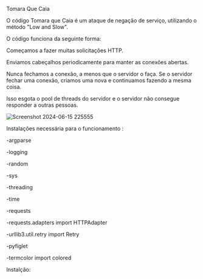 Tomara Que Caia

O código Tomara que Caia é um ataque de negação de serviço, utilizando o método "Low and Slow".

O código funciona da seguinte forma:

Começamos a fazer muitas solicitações HTTP.

Enviamos cabeçalhos periodicamente para manter as conexões abertas.

Nunca fechamos a conexão, a menos que o servidor o faça. Se o servidor fechar uma conexão, criamos uma nova e continuamos fazendo a mesma coisa.

Isso esgota o pool de threads do servidor e o servidor não consegue responder a outras pessoas.



![Screenshot 2024-06-15 225555](https://github.com/Angryduckling1337UP/tomaraquecaia3.0/assets/168230894/66185182-5775-4d68-b5ea-16fda31e8bff)


Instalações necessária para o funcionamento :

 -argparse
 
-logging
 
 -random
 
 -sys
 
 -threading
 
 -time
 
 -requests
 
 -requests.adapters import HTTPAdapter
 
 -urllib3.util.retry import Retry
 
 -pyfiglet
 
 -termcolor import colored

 Instalção:
 


 
